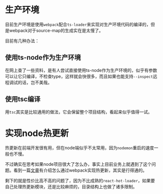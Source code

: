 # 生产环境

目前生产环境是使用`webpack`配合`ts-loader`来实现对生产环境代码的编译的，但是webpack对于source-map的生成实在是太慢了。

目前有几种办法：

## 使用ts-node作为生产环境

在网上查了一些资料，是有人尝试直接使用ts-node作为生产环境的，似乎有参数可以让它只编译，不检查type，这样就会快很多，而且如果也能支持`--inspect`远程调试的话，岂不美哉。

## 使用tsc编译

用`tsc`其实是比较通用的做法，它会保留整个项目结构，看起来似乎值得一试。

# 实现node热更新

热更新在前端开发很有用，但在node端似乎不太常用，因为`nodemon`重启的速度一般也不慢。

不过确实在思考如果node项目很大了怎么办，事实上目前业务上就遇到了这个问题。看到一篇[文章](https://segmentfault.com/a/1190000009023924)有介绍怎么通过webpack实现热更新，其实是行得通的。

剩下的就是性价比高不高的问题了，因为不比成熟的`react-hot-loader`，如果要自己处理热更新模块，还是比较麻烦的，目录结构上也做了诸多限制。